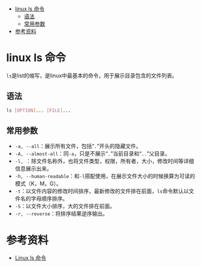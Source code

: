 - [linux ls 命令](#linux-ls-命令)
  - [语法](#语法)
  - [常用参数](#常用参数)
- [参考资料](#参考资料)

# linux ls 命令

`ls`是list的缩写，是linux中最基本的命令，用于展示目录包含的文件列表。

## 语法

```bash
ls [OPTION]... [FILE]...
```

## 常用参数

- `-a, --all`：展示所有文件，包括“`.`”开头的隐藏文件。
- `-A, --almost-all`：同`-a`，只是不展示“`.`”当前目录和“`..`”父目录。
- `-l, `：除文件名称外，也将文件类型，权限，所有者，大小，修改时间等详细信息展示出来。
- `-h, --human-readable`：和`-l`搭配使用，在展示文件大小的时候换算为可读的模式（K，M，G）。
- `-t`：以文件内容的修改时间排序，最新修改的文件排在前面，`ls`命令默认以文件名的字母顺序排序。
- `-S`：以文件大小排序，大的文件排在前面。
- `-r, --reverse`：将排序结果逆序输出。

# 参考资料

- [Linux ls 命令](https://www.runoob.com/linux/linux-comm-ls.html)
